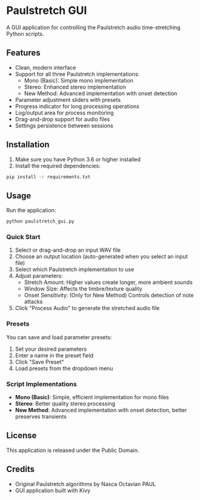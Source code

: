 # Paulstretch GUI

A GUI application for controlling the Paulstretch audio time-stretching Python scripts.

## Features

- Clean, modern interface
- Support for all three Paulstretch implementations:
  - Mono (Basic): Simple mono implementation
  - Stereo: Enhanced stereo implementation
  - New Method: Advanced implementation with onset detection
- Parameter adjustment sliders with presets
- Progress indicator for long processing operations
- Log/output area for process monitoring
- Drag-and-drop support for audio files
- Settings persistence between sessions

## Installation

1. Make sure you have Python 3.6 or higher installed
2. Install the required dependencies:

```bash
pip install -r requirements.txt
```

## Usage

Run the application:

```bash
python paulstretch_gui.py
```

### Quick Start

1. Select or drag-and-drop an input WAV file
2. Choose an output location (auto-generated when you select an input file)
3. Select which Paulstretch implementation to use
4. Adjust parameters:
   - Stretch Amount: Higher values create longer, more ambient sounds
   - Window Size: Affects the timbre/texture quality
   - Onset Sensitivity: (Only for New Method) Controls detection of note attacks
5. Click "Process Audio" to generate the stretched audio file

### Presets

You can save and load parameter presets:
1. Set your desired parameters
2. Enter a name in the preset field
3. Click "Save Preset"
4. Load presets from the dropdown menu

### Script Implementations

- **Mono (Basic)**: Simple, efficient implementation for mono files
- **Stereo**: Better quality stereo processing
- **New Method**: Advanced implementation with onset detection, better preserves transients

## License

This application is released under the Public Domain.

## Credits

- Original Paulstretch algorithms by Nasca Octavian PAUL
- GUI application built with Kivy 